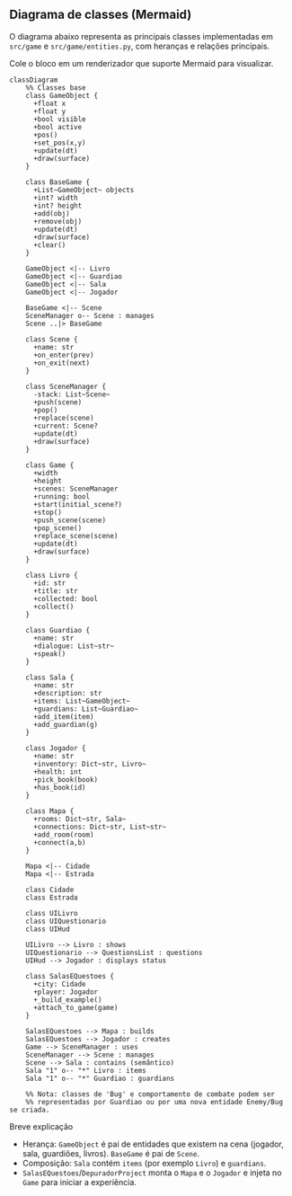 ## Diagrama de classes (Mermaid)

O diagrama abaixo representa as principais classes implementadas em
`src/game` e `src/game/entities.py`, com heranças e relações principais.

Cole o bloco em um renderizador que suporte Mermaid para visualizar.

```mermaid
classDiagram
    %% Classes base
    class GameObject {
      +float x
      +float y
      +bool visible
      +bool active
      +pos()
      +set_pos(x,y)
      +update(dt)
      +draw(surface)
    }

    class BaseGame {
      +List~GameObject~ objects
      +int? width
      +int? height
      +add(obj)
      +remove(obj)
      +update(dt)
      +draw(surface)
      +clear()
    }

    GameObject <|-- Livro
    GameObject <|-- Guardiao
    GameObject <|-- Sala
    GameObject <|-- Jogador

    BaseGame <|-- Scene
    SceneManager o-- Scene : manages
    Scene ..|> BaseGame

    class Scene {
      +name: str
      +on_enter(prev)
      +on_exit(next)
    }

    class SceneManager {
      -stack: List~Scene~
      +push(scene)
      +pop()
      +replace(scene)
      +current: Scene?
      +update(dt)
      +draw(surface)
    }

    class Game {
      +width
      +height
      +scenes: SceneManager
      +running: bool
      +start(initial_scene?)
      +stop()
      +push_scene(scene)
      +pop_scene()
      +replace_scene(scene)
      +update(dt)
      +draw(surface)
    }

    class Livro {
      +id: str
      +title: str
      +collected: bool
      +collect()
    }

    class Guardiao {
      +name: str
      +dialogue: List~str~
      +speak()
    }

    class Sala {
      +name: str
      +description: str
      +items: List~GameObject~
      +guardians: List~Guardiao~
      +add_item(item)
      +add_guardian(g)
    }

    class Jogador {
      +name: str
      +inventory: Dict~str, Livro~
      +health: int
      +pick_book(book)
      +has_book(id)
    }

    class Mapa {
      +rooms: Dict~str, Sala~
      +connections: Dict~str, List~str~
      +add_room(room)
      +connect(a,b)
    }

    Mapa <|-- Cidade
    Mapa <|-- Estrada

    class Cidade
    class Estrada

    class UILivro
    class UIQuestionario
    class UIHud

    UILivro --> Livro : shows
    UIQuestionario --> QuestionsList : questions
    UIHud --> Jogador : displays status

    class SalasEQuestoes {
      +city: Cidade
      +player: Jogador
      +_build_example()
      +attach_to_game(game)
    }

    SalasEQuestoes --> Mapa : builds
    SalasEQuestoes --> Jogador : creates
    Game --> SceneManager : uses
    SceneManager --> Scene : manages
    Scene --> Sala : contains (semântico)
    Sala "1" o-- "*" Livro : items
    Sala "1" o-- "*" Guardiao : guardians

    %% Nota: classes de 'Bug' e comportamento de combate podem ser
    %% representadas por Guardiao ou por uma nova entidade Enemy/Bug se criada.
```

Breve explicação
- Herança: `GameObject` é pai de entidades que existem na cena (jogador, sala,
  guardiões, livros). `BaseGame` é pai de `Scene`.
- Composição: `Sala` contém `items` (por exemplo `Livro`) e `guardians`.
- `SalasEQuestoes`/`DepuradorProject` monta o `Mapa` e o `Jogador` e injeta no
  `Game` para iniciar a experiência.